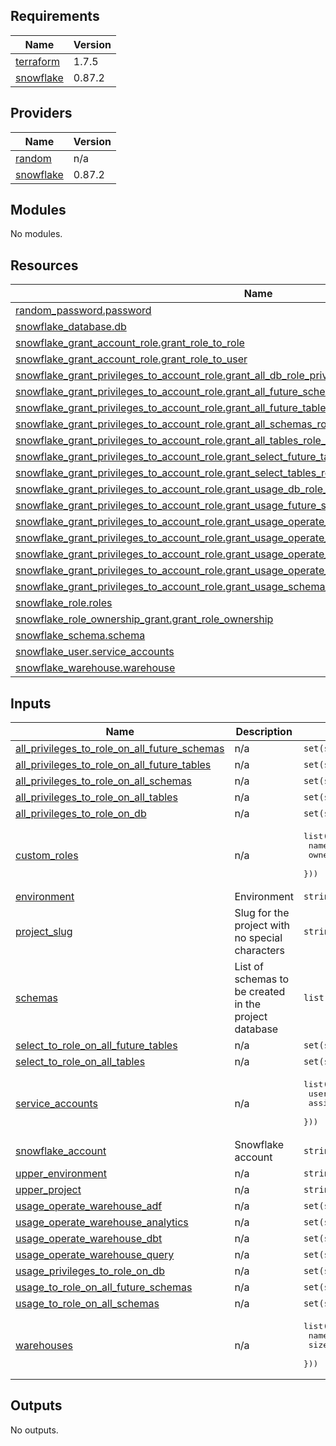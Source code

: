 <!-- BEGIN_TF_DOCS -->
## Requirements

| Name | Version |
|------|---------|
| <a name="requirement_terraform"></a> [terraform](#requirement\_terraform) | 1.7.5 |
| <a name="requirement_snowflake"></a> [snowflake](#requirement\_snowflake) | 0.87.2 |

## Providers

| Name | Version |
|------|---------|
| <a name="provider_random"></a> [random](#provider\_random) | n/a |
| <a name="provider_snowflake"></a> [snowflake](#provider\_snowflake) | 0.87.2 |

## Modules

No modules.

## Resources

| Name | Type |
|------|------|
| [random_password.password](https://registry.terraform.io/providers/hashicorp/random/latest/docs/resources/password) | resource |
| [snowflake_database.db](https://registry.terraform.io/providers/Snowflake-Labs/snowflake/0.87.2/docs/resources/database) | resource |
| [snowflake_grant_account_role.grant_role_to_role](https://registry.terraform.io/providers/Snowflake-Labs/snowflake/0.87.2/docs/resources/grant_account_role) | resource |
| [snowflake_grant_account_role.grant_role_to_user](https://registry.terraform.io/providers/Snowflake-Labs/snowflake/0.87.2/docs/resources/grant_account_role) | resource |
| [snowflake_grant_privileges_to_account_role.grant_all_db_role_privileges](https://registry.terraform.io/providers/Snowflake-Labs/snowflake/0.87.2/docs/resources/grant_privileges_to_account_role) | resource |
| [snowflake_grant_privileges_to_account_role.grant_all_future_schemas_role_privileges](https://registry.terraform.io/providers/Snowflake-Labs/snowflake/0.87.2/docs/resources/grant_privileges_to_account_role) | resource |
| [snowflake_grant_privileges_to_account_role.grant_all_future_tables_role_privileges](https://registry.terraform.io/providers/Snowflake-Labs/snowflake/0.87.2/docs/resources/grant_privileges_to_account_role) | resource |
| [snowflake_grant_privileges_to_account_role.grant_all_schemas_role_privileges](https://registry.terraform.io/providers/Snowflake-Labs/snowflake/0.87.2/docs/resources/grant_privileges_to_account_role) | resource |
| [snowflake_grant_privileges_to_account_role.grant_all_tables_role_privileges](https://registry.terraform.io/providers/Snowflake-Labs/snowflake/0.87.2/docs/resources/grant_privileges_to_account_role) | resource |
| [snowflake_grant_privileges_to_account_role.grant_select_future_tables_role_privileges](https://registry.terraform.io/providers/Snowflake-Labs/snowflake/0.87.2/docs/resources/grant_privileges_to_account_role) | resource |
| [snowflake_grant_privileges_to_account_role.grant_select_tables_role_privileges](https://registry.terraform.io/providers/Snowflake-Labs/snowflake/0.87.2/docs/resources/grant_privileges_to_account_role) | resource |
| [snowflake_grant_privileges_to_account_role.grant_usage_db_role_privileges](https://registry.terraform.io/providers/Snowflake-Labs/snowflake/0.87.2/docs/resources/grant_privileges_to_account_role) | resource |
| [snowflake_grant_privileges_to_account_role.grant_usage_future_schema_role_privileges](https://registry.terraform.io/providers/Snowflake-Labs/snowflake/0.87.2/docs/resources/grant_privileges_to_account_role) | resource |
| [snowflake_grant_privileges_to_account_role.grant_usage_operate_warehouse_adf_role_privileges](https://registry.terraform.io/providers/Snowflake-Labs/snowflake/0.87.2/docs/resources/grant_privileges_to_account_role) | resource |
| [snowflake_grant_privileges_to_account_role.grant_usage_operate_warehouse_analytics_role_privileges](https://registry.terraform.io/providers/Snowflake-Labs/snowflake/0.87.2/docs/resources/grant_privileges_to_account_role) | resource |
| [snowflake_grant_privileges_to_account_role.grant_usage_operate_warehouse_dbt_role_privileges](https://registry.terraform.io/providers/Snowflake-Labs/snowflake/0.87.2/docs/resources/grant_privileges_to_account_role) | resource |
| [snowflake_grant_privileges_to_account_role.grant_usage_operate_warehouse_query_role_privileges](https://registry.terraform.io/providers/Snowflake-Labs/snowflake/0.87.2/docs/resources/grant_privileges_to_account_role) | resource |
| [snowflake_grant_privileges_to_account_role.grant_usage_schema_role_privileges](https://registry.terraform.io/providers/Snowflake-Labs/snowflake/0.87.2/docs/resources/grant_privileges_to_account_role) | resource |
| [snowflake_role.roles](https://registry.terraform.io/providers/Snowflake-Labs/snowflake/0.87.2/docs/resources/role) | resource |
| [snowflake_role_ownership_grant.grant_role_ownership](https://registry.terraform.io/providers/Snowflake-Labs/snowflake/0.87.2/docs/resources/role_ownership_grant) | resource |
| [snowflake_schema.schema](https://registry.terraform.io/providers/Snowflake-Labs/snowflake/0.87.2/docs/resources/schema) | resource |
| [snowflake_user.service_accounts](https://registry.terraform.io/providers/Snowflake-Labs/snowflake/0.87.2/docs/resources/user) | resource |
| [snowflake_warehouse.warehouse](https://registry.terraform.io/providers/Snowflake-Labs/snowflake/0.87.2/docs/resources/warehouse) | resource |

## Inputs

| Name | Description | Type | Default | Required |
|------|-------------|------|---------|:--------:|
| <a name="input_all_privileges_to_role_on_all_future_schemas"></a> [all\_privileges\_to\_role\_on\_all\_future\_schemas](#input\_all\_privileges\_to\_role\_on\_all\_future\_schemas) | n/a | `set(string)` | n/a | yes |
| <a name="input_all_privileges_to_role_on_all_future_tables"></a> [all\_privileges\_to\_role\_on\_all\_future\_tables](#input\_all\_privileges\_to\_role\_on\_all\_future\_tables) | n/a | `set(string)` | n/a | yes |
| <a name="input_all_privileges_to_role_on_all_schemas"></a> [all\_privileges\_to\_role\_on\_all\_schemas](#input\_all\_privileges\_to\_role\_on\_all\_schemas) | n/a | `set(string)` | n/a | yes |
| <a name="input_all_privileges_to_role_on_all_tables"></a> [all\_privileges\_to\_role\_on\_all\_tables](#input\_all\_privileges\_to\_role\_on\_all\_tables) | n/a | `set(string)` | n/a | yes |
| <a name="input_all_privileges_to_role_on_db"></a> [all\_privileges\_to\_role\_on\_db](#input\_all\_privileges\_to\_role\_on\_db) | n/a | `set(string)` | n/a | yes |
| <a name="input_custom_roles"></a> [custom\_roles](#input\_custom\_roles) | n/a | <pre>list(object({<br>    name=string<br>    owner=string<br>  }))</pre> | n/a | yes |
| <a name="input_environment"></a> [environment](#input\_environment) | Environment | `string` | n/a | yes |
| <a name="input_project_slug"></a> [project\_slug](#input\_project\_slug) | Slug for the project with no special characters | `string` | n/a | yes |
| <a name="input_schemas"></a> [schemas](#input\_schemas) | List of schemas to be created in the project database | `list(string)` | n/a | yes |
| <a name="input_select_to_role_on_all_future_tables"></a> [select\_to\_role\_on\_all\_future\_tables](#input\_select\_to\_role\_on\_all\_future\_tables) | n/a | `set(string)` | n/a | yes |
| <a name="input_select_to_role_on_all_tables"></a> [select\_to\_role\_on\_all\_tables](#input\_select\_to\_role\_on\_all\_tables) | n/a | `set(string)` | n/a | yes |
| <a name="input_service_accounts"></a> [service\_accounts](#input\_service\_accounts) | n/a | <pre>list(object({<br>    user=string<br>    assigned_role=string<br>  }))</pre> | n/a | yes |
| <a name="input_snowflake_account"></a> [snowflake\_account](#input\_snowflake\_account) | Snowflake account | `string` | n/a | yes |
| <a name="input_upper_environment"></a> [upper\_environment](#input\_upper\_environment) | n/a | `string` | n/a | yes |
| <a name="input_upper_project"></a> [upper\_project](#input\_upper\_project) | n/a | `string` | n/a | yes |
| <a name="input_usage_operate_warehouse_adf"></a> [usage\_operate\_warehouse\_adf](#input\_usage\_operate\_warehouse\_adf) | n/a | `set(string)` | n/a | yes |
| <a name="input_usage_operate_warehouse_analytics"></a> [usage\_operate\_warehouse\_analytics](#input\_usage\_operate\_warehouse\_analytics) | n/a | `set(string)` | n/a | yes |
| <a name="input_usage_operate_warehouse_dbt"></a> [usage\_operate\_warehouse\_dbt](#input\_usage\_operate\_warehouse\_dbt) | n/a | `set(string)` | n/a | yes |
| <a name="input_usage_operate_warehouse_query"></a> [usage\_operate\_warehouse\_query](#input\_usage\_operate\_warehouse\_query) | n/a | `set(string)` | n/a | yes |
| <a name="input_usage_privileges_to_role_on_db"></a> [usage\_privileges\_to\_role\_on\_db](#input\_usage\_privileges\_to\_role\_on\_db) | n/a | `set(string)` | n/a | yes |
| <a name="input_usage_to_role_on_all_future_schemas"></a> [usage\_to\_role\_on\_all\_future\_schemas](#input\_usage\_to\_role\_on\_all\_future\_schemas) | n/a | `set(string)` | n/a | yes |
| <a name="input_usage_to_role_on_all_schemas"></a> [usage\_to\_role\_on\_all\_schemas](#input\_usage\_to\_role\_on\_all\_schemas) | n/a | `set(string)` | n/a | yes |
| <a name="input_warehouses"></a> [warehouses](#input\_warehouses) | n/a | <pre>list(object({<br>    name=string<br>    size=string<br>  }))</pre> | n/a | yes |

## Outputs

No outputs.
<!-- END_TF_DOCS -->